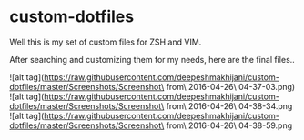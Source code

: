 # custom-dotfiles

Well this is my set of custom files for ZSH and VIM.

After searching and customizing them for my needs, here are the final files..

![alt tag](https://raw.githubusercontent.com/deepeshmakhijani/custom-dotfiles/master/Screenshots/Screenshot\ from\ 2016-04-26\ 04-37-03.png)
![alt tag](https://raw.githubusercontent.com/deepeshmakhijani/custom-dotfiles/master/Screenshots/Screenshot\ from\ 2016-04-26\ 04-38-34.png
![alt tag](https://raw.githubusercontent.com/deepeshmakhijani/custom-dotfiles/master/Screenshots/Screenshot\ from\ 2016-04-26\ 04-38-59.png
